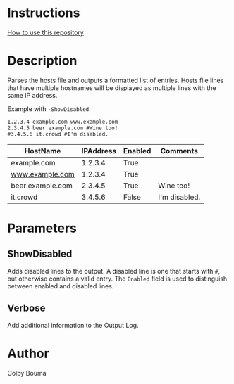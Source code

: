 # Instructions
[How to use this repository](../../README.md)

# Description
Parses the hosts file and outputs a formatted list of entries. Hosts file lines that have multiple hostnames will be displayed as multiple lines with the same IP address.

Example with `-ShowDisabled`:

```
1.2.3.4 example.com www.example.com
2.3.4.5 beer.example.com #Wine too!
#3.4.5.6 it.crowd #I'm disabled.
```

HostName | IPAddress | Enabled | Comments
-------- | --------- | ------ | --------
example.com | 1.2.3.4 | True |
www.example.com | 1.2.3.4 | True |
beer.example.com | 2.3.4.5 | True | Wine too!
it.crowd | 3.4.5.6 | False | I'm disabled.

# Parameters
## ShowDisabled
Adds disabled lines to the output. A disabled line is one that starts with `#`, but otherwise contains a valid entry. The `Enabled` field is used to distinguish between enabled and disabled lines.

## Verbose
Add additional information to the Output Log.

# Author
Colby Bouma